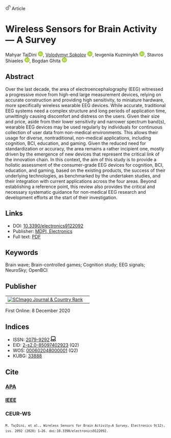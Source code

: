 <img src="/icons/unlock.svg" width="16" height="16"> Article

# Wireless Sensors for Brain Activity — A Survey

Mahyar TajDini <a href="https://orcid.org/0000-0001-8875-3362" target="_blank"><img src="/icons/orcid.svg" width="16" height="16"></a>,
<a href="/">Volodymyr Sokolov</a> <a href="https://orcid.org/0000-0002-9349-7946" target="_blank"><img src="/icons/orcid.svg" width="16" height="16"></a>,
Ievgeniia Kuzminykh <a href="https://orcid.org/0000-0001-6917-4234" target="_blank"><img src="/icons/orcid.svg" width="16" height="16"></a>,
Stavros Shiaeles <a href="https://orcid.org/0000-0003-3866-0672" target="_blank"><img src="/icons/orcid.svg" width="16" height="16"></a>,
Bogdan Ghita <a href="https://orcid.org/0000-0002-1788-547X" target="_blank"><img src="/icons/orcid.svg" width="16" height="16"></a>

## Abstract

Over the last decade, the area of electroencephalography (EEG) witnessed a progressive move from high-end large measurement devices, relying on accurate construction and providing high sensitivity, to miniature hardware, more specifically wireless wearable EEG devices. While accurate, traditional EEG systems need a complex structure and long periods of application time, unwittingly causing discomfort and distress on the users. Given their size and price, aside from their lower sensitivity and narrower spectrum band(s), wearable EEG devices may be used regularly by individuals for continuous collection of user data from non-medical environments. This allows their usage for diverse, nontraditional, non-medical applications, including cognition, BCI, education, and gaming. Given the reduced need for standardization or accuracy, the area remains a rather incipient one, mostly driven by the emergence of new devices that represent the critical link of the innovation chain. In this context, the aim of this study is to provide a holistic assessment of the consumer-grade EEG devices for cognition, BCI, education, and gaming, based on the existing products, the success of their underlying technologies, as benchmarked by the undertaken studies, and their integration with current applications across the four areas. Beyond establishing a reference point, this review also provides the critical and necessary systematic guidance for non-medical EEG research and development efforts at the start of their investigation.

## Links

* DOI: [10.3390/electronics9122092](https://doi.org/10.3390/electronics9122092) 
* Publisher: [MDPI, Electronics](https://www.mdpi.com/2079-9292/9/12/2092) 
* Full text: <a href="https://www.mdpi.com/2079-9292/9/12/2092/pdf?version=1607997748">PDF</a>

## Keywords

Brain wave; Brain-controlled games; Cognition study; EEG signals; NeuroSky; OpenBCI

## Publisher
<table>
<tr>
<td>
<a href="https://www.scimagojr.com/journalsearch.php?q=21100829272&amp;tip=sid&amp;exact=no" title="SCImago Journal &amp; Country Rank"><img border="0" src="https://www.scimagojr.com/journal_img.php?id=21100829272" alt="SCImago Journal &amp; Country Rank"  /></a>
</td>
<td style="text-align: left;">
<span class="__dimensions_badge_embed__" data-doi="10.3390/electronics9122092" data-hide-zero-citations="true"></span><script async src="https://badge.dimensions.ai/badge.js" charset="utf-8"></script>
</td>
</tr>
</table>

First Online: 8 December 2020

## Indices

* ISSN: [2079-9292](https://portal.issn.org/resource/ISSN/2079-9292) <img src="/icons/online.svg" width="16" height="16">
* EID: [2-s2.0-85097402923](http://www.scopus.com/record/display.url?origin=inward&eid=2-s2.0-85097402923) (Q2)
* WOS: [000602048000001](https://www.webofscience.com/wos/woscc/full-record/WOS:000602048000001) (Q2)
* KUBG: [33888](http://elibrary.kubg.edu.ua/id/eprint/33888/)

## Cite

### [APA](https://citation.crosscite.org/format?doi=10.3390/electronics9122092&style=apa&lang=en-US)

### [IEEE](https://citation.crosscite.org/format?doi=10.3390/electronics9122092&style=ieee&lang=en-US)

### CEUR-WS

<small>`M. TajDini, et al., Wireless Sensors for Brain Activity—A Survey, Electronics 9(12), iss. 2092 (2020) 1–26. doi:10.3390/electronics9122092.`</small>